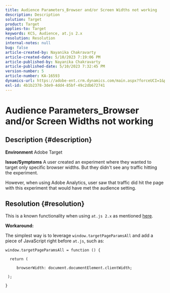 ```yaml
---
title: Audience Parameters_Browser and/or Screen Widths not working
description: Description
solution: Target
product: Target
applies-to: Target
keywords: KCS, Audience, at.js 2.x
resolution: Resolution
internal-notes: null
bug: false
article-created-by: Nayanika Chakravarty
article-created-date: 5/10/2023 7:19:06 PM
article-published-by: Nayanika Chakravarty
article-published-date: 5/10/2023 7:32:45 PM
version-number: 5
article-number: KA-16593
dynamics-url: https://adobe-ent.crm.dynamics.com/main.aspx?forceUCI=1&pagetype=entityrecord&etn=knowledgearticle&id=33aea286-67ef-ed11-8849-6045bd006239
exl-id: 4b1b2378-3de9-4dd4-85bf-49c2db672741
---
```

# Audience Parameters_Browser and/or Screen Widths not working

## Description {#description}

<b>Environment</b>
Adobe Target


<b>Issue/Symptoms</b>
A user created an experiment where they wanted to target only specific browser widths. But they didn't see any traffic hitting the experiment.

However, when using Adobe Analytics, user saw that traffic did hit the page with this experiment that would have met the audience setting.


## Resolution {#resolution}


This is a known functionality when using `at.js 2.x` as mentioned [here](https://experienceleague.adobe.com/docs/target-dev/developer/client-side/at-js-implementation/upgrading-from-atjs-1x-to-atjs-20.html).

<b>Workaround:</b>

The simplest way is to leverage `window.targetPageParamsAll` and add a piece of JavaScript right before `at.js`, such as:


```
window.targetPageParamsAll = function () {

  return (

     browserWidth: document.documentElement.clientWidth;

 );

}
```
